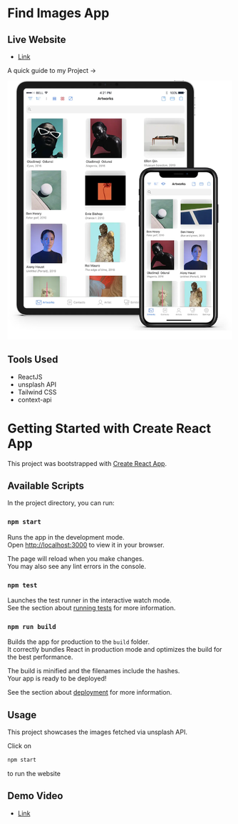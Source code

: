 # Find Images App

## Live Website

- [Link](https://find-images-app-main.vercel.app/)

A quick guide to my Project ->

<img src = "/image.webp">

## Tools Used

- ReactJS
- unsplash API
- Tailwind CSS
- context-api

# Getting Started with Create React App

This project was bootstrapped with [Create React App](https://github.com/facebook/create-react-app).

## Available Scripts

In the project directory, you can run:

### `npm start`

Runs the app in the development mode.\
Open [http://localhost:3000](http://localhost:3000) to view it in your browser.

The page will reload when you make changes.\
You may also see any lint errors in the console.

### `npm test`

Launches the test runner in the interactive watch mode.\
See the section about [running tests](https://facebook.github.io/create-react-app/docs/running-tests) for more information.

### `npm run build`

Builds the app for production to the `build` folder.\
It correctly bundles React in production mode and optimizes the build for the best performance.

The build is minified and the filenames include the hashes.\
Your app is ready to be deployed!

See the section about [deployment](https://facebook.github.io/create-react-app/docs/deployment) for more information.

## Usage

This project showcases the images fetched via unsplash API.

Click on

```js
npm start
``` 
to run the website

## Demo Video

- [Link](https://app.gemoo.com/share/home?codeId=M0GrwQRlO5pL3)
